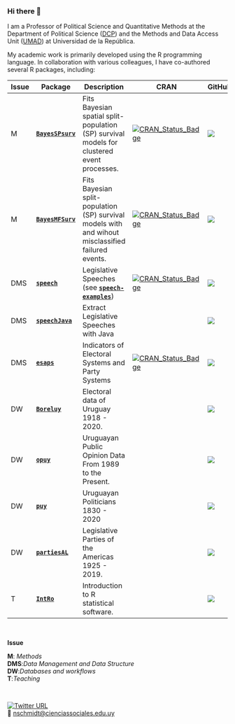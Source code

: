 ### Hi there 👋

I am a Professor of Political Science and Quantitative Methods at the Department of Political Science ([DCP](https://cienciassociales.edu.uy/departamento-de-ciencia-politica/)) and the Methods and Data Access Unit ([UMAD](https://umad.cienciassociales.edu.uy/sistema-de-consulta-personalizado/)) at Universidad de la República.

My academic work is primarily developed using the R programming language.
In collaboration with various colleagues, I have co-authored several R packages, including: 
<br>


|Issue| Package                                                        | Description                                                                                       | CRAN |GitHub|Status|
|----| -----------------------------------------------------------------| ------------------------------------------------------------------------------------------        |------|------|------|
|M| [**`BayesSPsurv`**](https://nicolas-schmidt.github.io/BayesSPsurv/)  | Fits Bayesian spatial split-population (SP) survival models for clustered event processes.        |[![CRAN\_Status\_Badge](https://www.r-pkg.org/badges/version/BayesSPsurv)](https://cran.r-project.org/package=BayesSPsurv)      |[![](https://img.shields.io/badge/devel%20version-0.1.4-orange.svg)]()      |[![](https://www.repostatus.org/badges/latest/active.svg)]()      |
|M| [**`BayesMFSurv`**](https://github.com/Nicolas-Schmidt/BayesMFSurv)  | Fits Bayesian split-population (SP) survival models with and wihout misclassified failured events.|[![CRAN\_Status\_Badge](https://www.r-pkg.org/badges/version/BayesMFSurv)](https://cran.r-project.org/package=BayesMFSurv)      |[![](https://img.shields.io/badge/devel%20version-0.2.0-orange.svg)]()      |[![](https://www.repostatus.org/badges/latest/active.svg)]()      |
|DMS| [**`speech`**](https://nicolas-schmidt.github.io/speech/)            | Legislative Speeches (see [**`speech-examples`**](https://github.com/Nicolas-Schmidt/speech-ejemplos?tab=readme-ov-file))                                                                             |[![CRAN\_Status\_Badge](https://www.r-pkg.org/badges/version/speech)](https://cran.r-project.org/package=speech)                |[![](https://img.shields.io/badge/devel%20version-0.1.6-orange.svg)]()      |[![](https://www.repostatus.org/badges/latest/active.svg)]()      |
|DMS| [**`speechJava`**](https://github.com/Nicolas-Schmidt/speechJava)         | Extract Legislative Speeches with Java                                                            |                                                                                                                                |[![](https://img.shields.io/badge/devel%20version-0.1.3-orange.svg)]()      |[![](https://www.repostatus.org/badges/latest/abandoned.svg)]()   |                                     
|DMS| [**`esaps`**](https://nicolas-schmidt.github.io/esaps/index.html)    | Indicators of Electoral Systems and Party Systems                                                 |[![CRAN\_Status\_Badge](https://www.r-pkg.org/badges/version/esaps)](https://cran.r-project.org/package=esaps)                 |[![](https://img.shields.io/badge/devel%20version-0.2.2-orange.svg)]()      |[![](https://www.repostatus.org/badges/latest/active.svg)]()      |
|DW| [**`Boreluy`**](https://nicolas-schmidt.github.io/Boreluy/)          | Electoral data of Uruguay 1918 - 2020.                                                         |      |[![](https://img.shields.io/badge/devel%20version-0.1.7-orange.svg)]()                                                   |[![](https://www.repostatus.org/badges/latest/active.svg)]()      |
|DW| [**`opuy`**](https://nicolas-schmidt.github.io/opuy/)                | Uruguayan Public Opinion Data From 1989 to the Present.                                   |      |[![](https://img.shields.io/badge/devel%20version-0.1.001-orange.svg)]()                                                 |[![](https://www.repostatus.org/badges/latest/active.svg)]()      |
|DW| [**`puy`**](https://nicolas-schmidt.github.io/puy/)                  | Uruguayan Politicians 1830 - 2020                                                                   |      |[![](https://img.shields.io/badge/devel%20version-0.1.0-orange.svg)]()                                                   |[![](https://www.repostatus.org/badges/latest/active.svg)]()      |
|DW| [**`partiesAL`**](https://nicolas-schmidt.github.io/partiesAL/)  | Legislative Parties of the Americas 1925 - 2019.        |   |[![](https://img.shields.io/badge/devel%20version-0.1.0-orange.svg)]()      |[![](https://www.repostatus.org/badges/latest/active.svg)]()      |
|T| [**`IntRo`**](https://nicolas-schmidt.github.io/IntRo//index.html)   | Introduction to R statistical software.                                                         |      |[![](https://img.shields.io/badge/devel%20version-1.5.2-orange.svg)]()                                                   |[![](https://www.repostatus.org/badges/latest/active.svg)]()      |

<br>

**Issue**

**M**: *Methods*    
**DMS**:*Data Management and Data Structure*    
**DW**:*Databases and workflows*    
**T**:*Teaching*    


<br>


[![Twitter URL](https://img.shields.io/twitter/url/https/twitter.com/nicosch14.svg?style=social&label=%20%40nicosch14)](https://twitter.com/nicosch14)   
📧 nschmidt@cienciassociales.edu.uy



